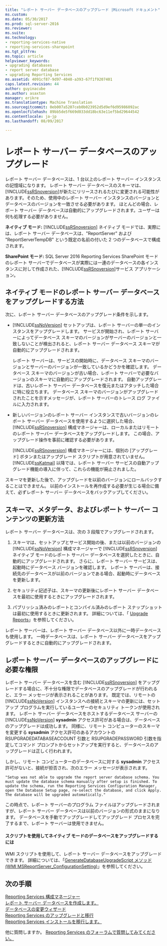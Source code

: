 ```yaml
---
title: "レポート サーバー データベースのアップグレード |Microsoft ドキュメント"
ms.custom: 
ms.date: 05/30/2017
ms.prod: sql-server-2016
ms.reviewer: 
ms.suite: 
ms.technology:
- reporting-services-native
- reporting-services-sharepoint
ms.tgt_pltfrm: 
ms.topic: article
helpviewer_keywords:
- upgrading databases
- report server database
- upgrading Reporting Services
ms.assetid: 4091cf87-9d97-4048-a393-67f1f9207401
caps.latest.revision: 44
author: guyinacube
ms.author: asaxton
manager: erikre
ms.translationtype: Machine Translation
ms.sourcegitcommit: 0eb007a5207ceb0b023952d5d9ef6d95986092ac
ms.openlocfilehash: 89bb5de5f669d033dd18bc63e11ef5bd29644542
ms.contentlocale: ja-jp
ms.lasthandoff: 08/09/2017

---
```


# <a name="upgrade-a-report-server-database"></a>レポート サーバー データベースのアップグレード

レポート サーバー データベースは、1 台以上のレポート サーバー インスタンスの記憶域になります。 レポート サーバー データベースのスキーマは、 [!INCLUDE[ssRSnoversion](../../includes/ssrsnoversion-md.md)]が新たにリリースされるたびに変更される可能性があります。そのため、使用中のレポート サーバー インスタンスのバージョンとデータベースのバージョンを一致させる必要があります。 ほとんどの場合、レポート サーバー データベースは自動的にアップグレードされます。ユーザーは何も処理する必要がありません。  
  
 **ネイティブ モード:** [!INCLUDE[ssRSnoversion](../../includes/ssrsnoversion-md.md)] ネイティブ モードでは、実際には、レポート サーバー データベースは、"ReportServer" および "ReportServerTempDB" という既定の名前の付いた 2 つのデータベースで構成されます。  
  
 **SharePoint モード:** SQL Server 2016 Reporting Services SharePoint モードのレポート サーバーでデータベースが実際には一連のデータベースの各インスタンスに対して作成された、[!INCLUDE[ssRSnoversion](../../includes/ssrsnoversion-md.md)]サービス アプリケーション。  

## <a name="ways-to-upgrade-a-native-mode-report-server-database"></a>ネイティブ モードのレポート サーバー データベースをアップグレードする方法

 次に、レポート サーバー データベースのアップグレード条件を示します。  
  
-   [!INCLUDE[ssNoVersion](../../includes/ssnoversion-md.md)] セットアップは、レポート サーバーの単一のインスタンスをアップグレードします。 サービスが開始され、レポート サーバーによってデータベース スキーマのバージョンがサーバーのバージョンと一致しないことが検出されると、レポート サーバー データベース スキーマが自動的にアップグレードされます。  
  
     レポート サーバーは、サービスの開始時に、データベース スキーマのバージョンとサーバーのバージョンが一致しているかどうかを確認します。 データベース スキーマのバージョンが古い場合、レポート サーバーで必要なバージョンのスキーマに自動的にアップグレードされます。 自動アップグレードは、古いレポート サーバー データベースを復元またはアタッチした場合に特に役立ちます。 データベース スキーマのバージョンがアップグレードされたことを示すメッセージが、レポート サーバーのトレース ログ ファイルに入力されます。  
  
-   新しいバージョンのレポート サーバー インスタンスで古いバージョンのレポート サーバー データベースを使用するように選択した場合、 [!INCLUDE[ssRSnoversion](../../includes/ssrsnoversion-md.md)] 構成マネージャーは、ローカルまたはリモートのレポート サーバー データベースをアップグレードします。 この場合、アップグレード操作を事前に確認する必要があります。  
  
     [!INCLUDE[ssRSnoversion](../../includes/ssrsnoversion-md.md)] 構成マネージャーには、個別の [アップグレード] ボタンまたはアップグレード スクリプトが用意されていません。 [!INCLUDE[ssKatmai](../../includes/sskatmai-md.md)] 以降では、レポート サーバー サービスの自動アップグレード機能の導入に伴って、これらの機能が廃止されました。  
  
 スキーマを更新した後で、アップグレードを以前のバージョンにロールバックすることはできません。 以前のインストールを再作成する必要が生じる場合に備えて、必ずレポート サーバー データベースをバックアップしてください。  
  
## <a name="how-the-schema-metadata-and-report-server-content-is-updated"></a>スキーマ、メタデータ、およびレポート サーバー コンテンツの更新方法  
 レポート サーバー データベースは、次の 3 段階でアップグレードされます。  
  
1.  スキーマは、セットアップとサービス開始の後、または以前のバージョンの [!INCLUDE[ssNoVersion](../../includes/ssnoversion-md.md)] 構成マネージャーで [!INCLUDE[ssRSnoversion](../../includes/ssrsnoversion-md.md)] ネイティブ モードのレポート サーバー データベースを選択したときに、自動的にアップグレードされます。 さらに、レポート サーバー サービスは、起動時にデータベース バージョンを確認します。 レポート サーバーは、接続先のデータベースが以前のバージョンである場合、起動時にデータベースを更新します。  
  
2.  セキュリティ記述子は、スキーマの更新後にレポート サーバー データベースを最初に使用するときにアップグレードされます。  
  
3.  パブリッシュ済みのレポートとコンパイル済みのレポート スナップショットは最初に使用するときに更新されます。 詳細については、「 [Upgrade Reports](../../reporting-services/install-windows/upgrade-reports.md)」を参照してください。  
  
 レポート サーバーは、レポート サーバー データベース以外に一時データベースも使用します。 一時データベースは、レポート サーバー データベースをアップグレードするときに自動的にアップグレードされます。  
  
## <a name="permissions-required-to-upgrade-a-report-server-database"></a>レポート サーバー データベースのアップグレードに必要な権限  
 レポート サーバー データベースを含む [!INCLUDE[ssRSnoversion](../../includes/ssrsnoversion-md.md)] をアップグレードする場合に、不十分な権限でデータベースのアップグレードが行われると、エラー メッセージが表示されることがあります。 既定では、リモートの [!INCLUDE[ssNoVersion](../../includes/ssnoversion-md.md)] インスタンスへの接続とスキーマの更新には、セットアップ プログラムを実行しているユーザーのセキュリティ トークンが使用されます。 レポート サーバー データベースをホストするデータベース サーバーの [!INCLUDE[ssNoVersion](../../includes/ssnoversion-md.md)] **sysadmin** アクセス許可がある場合は、データベースのアップグレードは成功します。 同様に、リモート コンピューターのスキーマを変更する **sysadmin** アクセス許可のあるアカウントの RSUPGRADEDATABASEACCOUNT 引数と RSUPGRADEPASSWORD 引数を指定してコマンド プロンプトからセットアップを実行すると、データベースのアップグレードは正しく行われます。  
  
 しかし、リモート コンピューターのデータベースに対する **sysadmin** アクセス許可がないと、接続が拒否され、次のエラー メッセージが表示されます。  
  
 `"Setup was not able to upgrade the report server database schema. You must update the database schema manually after setup is finished. To update the schema, run the Reporting Services Configuration Manager, open the Database Setup page, re-select the database, and click Apply. The database will be upgraded automatically."`  
  
 この時点で、レポート サーバーのプログラム ファイルはアップグレードされますが、レポート サーバー データベースは以前のバージョンの形式のままになります。 データベースを手動でアップグレードしてアップグレード プロセスを完了するまで、レポート サーバーは使用できません。  
  
#### <a name="to-upgrade-a-native-mode-database-with-scripts"></a>スクリプトを使用してネイティブ モードのデータベースをアップグレードするには  
 WMI スクリプトを使用して、レポート サーバー データベースをアップグレードできます。 詳細については、「[GenerateDatabaseUpgradeScript メソッド &#40;WMI MSReportServer_ConfigurationSetting&#41;](../../reporting-services/wmi-provider-library-reference/configurationsetting-method-generatedatabaseupgradescript.md)」を参照してください。  
  
## <a name="next-steps"></a>次の手順

[Reporting Services 構成マネージャー](../../reporting-services/install-windows/reporting-services-configuration-manager-native-mode.md)   
[レポート サーバー データベースを作成します。](../../reporting-services/install-windows/ssrs-report-server-create-a-report-server-database.md)   
[データベースの変更ウィザード](http://msdn.microsoft.com/library/1a2e8d18-5997-482f-a9c1-87d99f7407b8)   
[Reporting Services のアップグレードと移行](../../reporting-services/install-windows/upgrade-and-migrate-reporting-services.md)   
[Reporting Services インストールを移行します。](../../reporting-services/install-windows/migrate-a-reporting-services-installation-native-mode.md)  

他に質問しますか。 [Reporting Services のフォーラムで質問してみてください。](http://go.microsoft.com/fwlink/?LinkId=620231)
